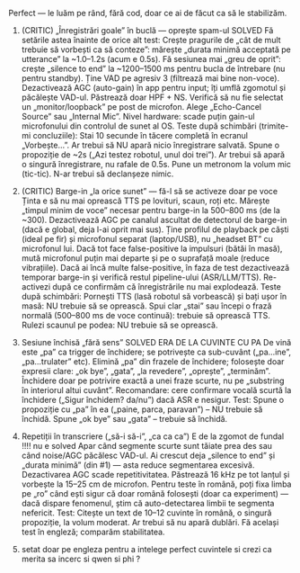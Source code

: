 Perfect — le luăm pe rând, fără cod, doar ce ai de făcut ca să le stabilizăm.

1) (CRITIC) „Înregistrări goale” în buclă — oprește spam-ul SOLVED 
Fă setările astea înainte de orice alt test:
Crește pragurile de „cât de mult trebuie să vorbești ca să conteze”: mărește „durata minimă acceptată pe utterance” la ~1.0–1.2s (acum e 0.5s).
Fă sesiunea mai „greu de oprit”: crește „silence to end” la ~1200–1500 ms pentru bucla de întrebare (nu pentru standby).
Ține VAD pe agresiv 3 (filtrează mai bine non-voce).
Dezactivează AGC (auto-gain) în app pentru input; îți umflă zgomotul și păcălește VAD-ul. Păstrează doar HPF + NS.
Verifică să nu fie selectat un „monitor/loopback” pe post de microfon. Alege „Echo-Cancel Source” sau „Internal Mic”.
Nivel hardware: scade puțin gain-ul microfonului din controlul de sunet al OS.
Teste după schimbări (trimite-mi concluziile):
Stai 10 secunde în tăcere completă în ecranul „Vorbește…”. Ar trebui să NU apară nicio înregistrare salvată.
Spune o propoziție de ~2s („Azi testez robotul, unul doi trei”). Ar trebui să apară o singură înregistrare, nu rafale de 0.5s.
Pune un metronom la volum mic (tic-tic). N-ar trebui să declanșeze nimic.

1) (CRITIC) Barge-in „la orice sunet” — fă-l să se activeze doar pe voce
Ținta e să nu mai oprească TTS pe lovituri, scaun, roți etc.
Mărește „timpul minim de voce” necesar pentru barge-in la 500–800 ms (de la ~300).
Dezactivează AGC pe canalul ascultat de detectorul de barge-in (dacă e global, deja l-ai oprit mai sus).
Ține profilul de playback pe căști (ideal pe fir) și microfonul separat (laptop/USB), nu „headset BT” cu microfonul lui.
Dacă tot face false-positive la impulsuri (bătăi în masă), mută microfonul puțin mai departe și pe o suprafață moale (reduce vibrațiile).
Dacă ai încă multe false-positive, în faza de test dezactivează temporar barge-in și verifică restul pipeline-ului (ASR/LLM/TTS). Re-activezi după ce confirmăm că înregistrările nu mai explodează.
Teste după schimbări:
Pornești TTS (lasă robotul să vorbească) și bați ușor în masă: NU trebuie să se oprească.
Spui clar „stai” sau începi o frază normală (500–800 ms de voce continuă): trebuie să oprească TTS.
Rulezi scaunul pe podea: NU trebuie să se oprească.

2) Sesiune închisă „fără sens” SOLVED ERA DE LA CUVINTE CU PA 
De vină este „pa” ca trigger de închidere; se potrivește ca sub-cuvânt („pa…ine”, „pa…trulater” etc).
Elimină „pa” din frazele de închidere; folosește doar expresii clare: „ok bye”, „gata”, „la revedere”, „oprește”, „terminăm”.
Închidere doar pe potrivire exactă a unei fraze scurte, nu pe „substring în interiorul altui cuvânt”.
Recomandare: cere confirmare vocală scurtă la închidere („Sigur închidem? da/nu”) dacă ASR e nesigur.
Test:
Spune o propoziție cu „pa” în ea („paine, parca, paravan”) – NU trebuie să închidă.
Spune „ok bye” sau „gata” – trebuie să închidă.

3) Repetiții în transcriere („să-i să-i”, „ca ca ca”) E de la zgomot de fundal !!!! nu e solved 
Apar când segmente scurte sunt tăiate prea des sau când noise/AGC păcălesc VAD-ul.
Ai crescut deja „silence to end” și „durata minimă” (din #1) — asta reduce segmentarea excesivă.
Dezactivarea AGC scade repetitivitatea.
Păstrează 16 kHz pe tot lanțul și vorbește la 15–25 cm de microfon.
Pentru teste în română, poți fixa limba pe „ro” când ești sigur că doar română folosești (doar ca experiment) — dacă dispare fenomenul, știm că auto-detectarea limbii te segmenta nefericit.
Test:
Citește un text de 10–12 cuvinte în română, o singură propoziție, la volum moderat. Ar trebui să nu apară dublări.
Fă același test în engleză; comparăm stabilitatea.

4) setat doar pe engleza pentru a intelege perfect cuvintele si crezi ca merita sa incerc si qwen si phi ? 